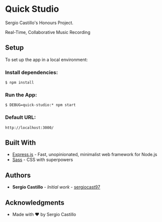 # Quick Studio

Sergio Castillo's Honours Project.

Real-Time, Collaborative Music Recording

## Setup

To set up the app in a local environment:

### Install dependencies:
```
$ npm install
```

### Run the App:
```
$ DEBUG=quick-studio:* npm start
```

### Default URL:
```
http://localhost:3000/
```

## Built With

* [Express.js](https://expressjs.com/) - Fast, unopinionated, minimalist web framework for Node.js
* [Sass](https://sass-lang.com/) - CSS with superpowers

## Authors

* **Sergio Castillo** - *Initial work* - [sergiocast97](https://github.com/sergiocast97)

## Acknowledgments

* Made with ❤ by Sergio Castillo
